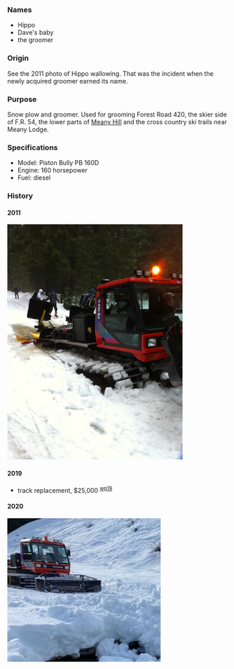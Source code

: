 
### Names

- Hippo
- Dave's baby
- the groomer

### Origin

See the 2011 photo of Hippo wallowing. That was the incident when the newly acquired groomer earned its name.

### Purpose

Snow plow and groomer. Used for grooming Forest Road 420, the skier side of F.R. 54, the lower parts of [Meany Hill](Meany-Hill) and the cross country ski trails near Meany Lodge.

### Specifications

- Model: Piston Bully PB 160D
- Engine: 160 horsepower
- Fuel: diesel

### History

#### 2011

<img src="img/2011%20Hippo.jpeg" width="400px">

#### 2019

- track replacement, $25,000 <sup>[wp19][]</sup>

#### 2020

<img src="img/2020%20Hippo.jpeg" width="350px">

[wp19]: Work-Parties#2019
